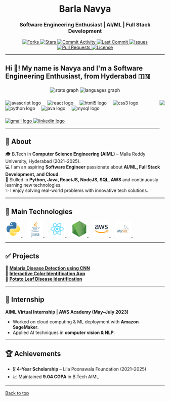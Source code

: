<div align="center">
  <h1>Barla Navya</h1>
  <h3>Software Engineering Enthusiast | AI/ML | Full Stack Development</h3>
</div>

<p align="center">
  <a href="https://github.com/barlanavya?tab=repositories" target="_blank">
    <img src="https://img.shields.io/github/forks/barlanavya/barlanavya?style=flat" alt="Forks"/>
  </a>

  <a href="https://github.com/barlanavya" target="_blank">
    <img src="https://img.shields.io/github/stars/barlanavya/barlanavya?style=flat" alt="Stars"/>
  </a>

  <a href="https://github.com/barlanavya" target="_blank">
    <img src="https://img.shields.io/github/commit-activity/m/barlanavya/barlanavya?style=flat" alt="Commit Activity"/>
  </a>

  <a href="https://github.com/barlanavya" target="_blank">
    <img src="https://img.shields.io/github/last-commit/barlanavya/barlanavya?style=flat" alt="Last Commit"/>
  </a>

  <a href="https://github.com/barlanavya" target="_blank">
    <img src="https://img.shields.io/github/issues/barlanavya/barlanavya?style=flat" alt="Issues"/>
  </a>

  <a href="https://github.com/barlanavya" target="_blank">
    <img src="https://img.shields.io/github/issues-pr/barlanavya/barlanavya?style=flat" alt="Pull Requests"/>
  </a>

  <a href="https://github.com/barlanavya" target="_blank">
    <img alt="License" src="https://img.shields.io/github/license/barlanavya/barlanavya?color=f85149">
  </a>
</p>

---

<h2 align="left">Hi 👋! My name is Navya and I'm a Software Engineering Enthusiast, from Hyderabad 🇮🇳</h2>

###

<div align="center">
  <img src="https://github-readme-stats.vercel.app/api?username=barlanavya&hide_title=false&hide_rank=false&show_icons=true&include_all_commits=true&count_private=true&disable_animations=false&theme=dracula&locale=en&hide_border=false" height="150" alt="stats graph"  />
  <img src="https://github-readme-stats.vercel.app/api/top-langs?username=barlanavya&locale=en&hide_title=false&layout=compact&card_width=320&langs_count=5&theme=dracula&hide_border=false" height="150" alt="languages graph"  />
</div>

###

<img align="right" height="150" src="https://i.imgflip.com/65efzo.gif"  />

###

<div align="left">
  <img src="https://cdn.jsdelivr.net/gh/devicons/devicon/icons/javascript/javascript-original.svg" height="30" alt="javascript logo"  />
  <img width="12" />
  <img src="https://cdn.jsdelivr.net/gh/devicons/devicon/icons/react/react-original.svg" height="30" alt="react logo"  />
  <img width="12" />
  <img src="https://cdn.jsdelivr.net/gh/devicons/devicon/icons/html5/html5-original.svg" height="30" alt="html5 logo"  />
  <img width="12" />
  <img src="https://cdn.jsdelivr.net/gh/devicons/devicon/icons/css3/css3-original.svg" height="30" alt="css3 logo"  />
  <img width="12" />
  <img src="https://cdn.jsdelivr.net/gh/devicons/devicon/icons/python/python-original.svg" height="30" alt="python logo"  />
  <img width="12" />
  <img src="https://cdn.jsdelivr.net/gh/devicons/devicon/icons/java/java-original.svg" height="30" alt="java logo"  />
  <img width="12" />
  <img src="https://cdn.jsdelivr.net/gh/devicons/devicon/icons/mysql/mysql-original.svg" height="30" alt="mysql logo"  />
</div>

###

<div align="left">
  <a href="mailto:navyabarla38@gmail.com">
    <img src="https://img.shields.io/static/v1?message=Gmail&logo=gmail&label=&color=D14836&logoColor=white&labelColor=&style=for-the-badge" height="35" alt="gmail logo"  />
  </a>
  <a href="https://www.linkedin.com/in/navya-barla-07577025b/">
    <img src="https://img.shields.io/static/v1?message=LinkedIn&logo=linkedin&label=&color=0077B5&logoColor=white&labelColor=&style=for-the-badge" height="35" alt="linkedin logo"  />
  </a>
</div>

---

## :dart: About ##

🎓 B.Tech in **Computer Science Engineering (AIML)** – Malla Reddy University, Hyderabad (2021–2025).  
💻 I am an aspiring **Software Engineer** passionate about **AI/ML, Full Stack Development, and Cloud**.  
🚀 Skilled in **Python, Java, ReactJS, NodeJS, SQL, AWS** and continuously learning new technologies.  
✨ I enjoy solving real-world problems with innovative tech solutions.  

---

## :rocket: Main Technologies ##

<a href="https://www.python.org">
  <img width="50" title="Python" alt="Python Logo" src="https://raw.githubusercontent.com/github/explore/master/topics/python/python.png">
</a> &#xa0; &#xa0;

<a href="https://www.java.com">
  <img width="50" title="Java" alt="Java Logo" src="https://raw.githubusercontent.com/github/explore/master/topics/java/java.png">
</a> &#xa0; &#xa0;

<a href="https://react.dev">
  <img width="50" title="ReactJS" alt="React Logo" src="https://raw.githubusercontent.com/github/explore/master/topics/react/react.png">
</a> &#xa0; &#xa0;

<a href="https://nodejs.org">
  <img width="50" title="NodeJS" alt="NodeJS Logo" src="https://raw.githubusercontent.com/github/explore/master/topics/nodejs/nodejs.png">
</a> &#xa0; &#xa0;

<a href="https://aws.amazon.com">
  <img width="50" title="AWS" alt="AWS Logo" src="https://raw.githubusercontent.com/github/explore/master/topics/aws/aws.png">
</a> &#xa0; &#xa0;

<a href="https://www.mysql.com">
  <img width="50" title="MySQL" alt="MySQL Logo" src="https://raw.githubusercontent.com/github/explore/master/topics/mysql/mysql.png">
</a> &#xa0; &#xa0;

---

## :white_check_mark: Projects ##

🔬 [**Malaria Disease Detection using CNN**](https://github.com/barlanavya/MALARIA-DISEASE-DETECTION-USING-DEEP-LEARNING)  
🎨 [**Interactive Color Identification App**](https://github.com/barlanavya/INTERACTIVE-COLOR-IDENTIFICATION-APPLICATION)  
🌱 [**Potato Leaf Disease Identification**](https://github.com/barlanavya/POTATO-LEAF-DISEASE-IDENTIFICATION-USING-DEEP-LEARNING)  

---

## :checkered_flag: Internship ##

**AIML Virtual Internship | AWS Academy (May–July 2023)**  
- Worked on cloud computing & ML deployment with **Amazon SageMaker**.  
- Applied AI techniques in **computer vision & NLP**.  

---

## :trophy: Achievements ##

- 🎖️ **4-Year Scholarship** – Lila Poonawala Foundation (2021–2025)  
- 📈 Maintained **9.04 CGPA** in B.Tech AIML  

---

<a href="#top">Back to top</a>
